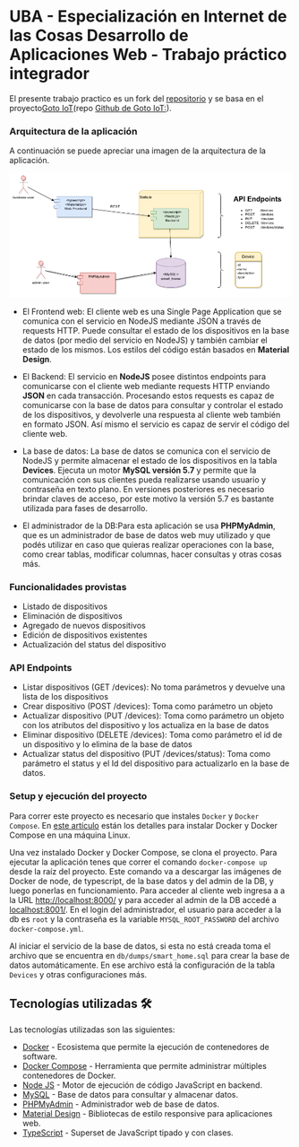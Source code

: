 UBA - Especialización en Internet de las Cosas 
Desarrollo de Aplicaciones Web - 
Trabajo práctico integrador
============================================================================================

El presente trabajo practico es un fork del [repositorio](https://github.com/mramos88/app-fullstack-base-2023-i08) y se basa en el proyecto[Goto IoT](https://www.gotoiot.com/)(repo [Github de Goto IoT:](https://github.com/gotoiot)).

### Arquitectura de la aplicación

A continuación se puede apreciar una imagen de la arquitectura de la aplicación.

![architecture](doc/DesarrolloDeAplicacionesWebIoT.png)

* El Frontend web: El cliente web es una Single Page Application que se comunica con el servicio en NodeJS mediante JSON a través de requests HTTP. Puede consultar el estado de los dispositivos en la base de datos (por medio del servicio en NodeJS) y también cambiar el estado de los mismos. Los estilos del código están basados en **Material Design**.

* El Backend: El servicio en **NodeJS** posee distintos endpoints para comunicarse con el cliente web mediante requests HTTP enviando **JSON** en cada transacción. Procesando estos requests es capaz de comunicarse con la base de datos para consultar y controlar el estado de los dispositivos, y devolverle una respuesta al cliente web también en formato JSON. Así mismo el servicio es capaz de servir el código del cliente web.

* La base de datos: La base de datos se comunica con el servicio de NodeJS y permite almacenar el estado de los dispositivos en la tabla **Devices**. Ejecuta un motor **MySQL versión 5.7** y permite que la comunicación con sus clientes pueda realizarse usando usuario y contraseña en texto plano. En versiones posteriores es necesario brindar claves de acceso, por este motivo la versión 5.7 es bastante utilizada para fases de desarrollo.

* El administrador de la DB:Para esta aplicación se usa **PHPMyAdmin**, que es un administrador de base de datos web muy utilizado y que podés utilizar en caso que quieras realizar operaciones con la base, como crear tablas, modificar columnas, hacer consultas y otras cosas más.

### Funcionalidades provistas
* Listado de dispositivos
* Eliminación de dispositivos
* Agregado de nuevos dispositivos
* Edición de dispositivos existentes
* Actualización del status del dispositivo

### API Endpoints
* Listar dispositivos (GET /devices): No toma parámetros y devuelve una lista de los dispositivos
* Crear dispositivo (POST /devices): Toma como parámetro un objeto
* Actualizar dispositivo (PUT /devices): Toma como parámetro un objeto con los atributos del dispositivo y los actualiza en la base de datos
* Eliminar dispositivo (DELETE /devices): Toma como parámetro el id de un dispositivo y lo elimina de la base de datos
* Actualizar status del dispositivo (PUT /devices/status): Toma como parámetro el status y el Id del dispositivo para actualizarlo en la base de datos.

### Setup y ejecución del proyecto

Para correr este proyecto es necesario que instales `Docker` y `Docker Compose`. En [este artículo](https://www.gotoiot.com/pages/articles/docker_installation_linux/) están los detalles para instalar Docker y Docker Compose en una máquina Linux.

Una vez instalado Docker y Docker Compose, se clona el proyecto. Para ejecutar la aplicación tenes que correr el comando `docker-compose up` desde la raíz del proyecto. Este comando va a descargar las imágenes de Docker de node, de typescript, de la base datos y del admin de la DB, y luego ponerlas en funcionamiento. Para acceder al cliente web ingresa a a la URL [http://localhost:8000/](http://localhost:8000/) y para acceder al admin de la DB accedé a [localhost:8001/](http://localhost:8001/). En el login del administrador, el usuario para acceder a la db es `root` y la contraseña es la variable `MYSQL_ROOT_PASSWORD` del archivo `docker-compose.yml`.

Al iniciar el servicio de la base de datos, si esta no está creada toma el archivo que se encuentra en `db/dumps/smart_home.sql` para crear la base de datos automáticamente. En ese archivo está la configuración de la tabla `Devices` y otras configuraciones más.

## Tecnologías utilizadas 🛠️

Las tecnologías utilizadas son las siguientes:
* [Docker](https://www.docker.com/) - Ecosistema que permite la ejecución de contenedores de software.
* [Docker Compose](https://docs.docker.com/compose/) - Herramienta que permite administrar múltiples contenedores de Docker.
* [Node JS](https://nodejs.org/es/) - Motor de ejecución de código JavaScript en backend.
* [MySQL](https://www.mysql.com/) - Base de datos para consultar y almacenar datos.
* [PHPMyAdmin](https://www.phpmyadmin.net/) - Administrador web de base de datos.
* [Material Design](https://material.io/design) - Bibliotecas de estilo responsive para aplicaciones web.
* [TypeScript](https://www.typescriptlang.org/) - Superset de JavaScript tipado y con clases.







